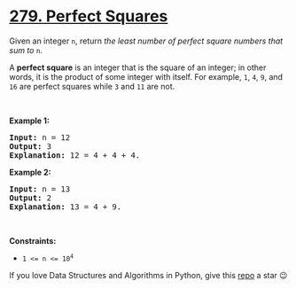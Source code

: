 # [279. Perfect Squares][title]

<p>Given an integer <code>n</code>, return <em>the least number of perfect square numbers that sum to</em> <code>n</code>.</p>
<p>A <strong>perfect square</strong> is an integer that is the square of an integer; in other words, it is the product of some integer with itself. For example, <code>1</code>, <code>4</code>, <code>9</code>, and <code>16</code> are perfect squares while <code>3</code> and <code>11</code> are not.</p>
<p> </p>
<p><strong>Example 1:</strong></p>
<pre><strong>Input:</strong> n = 12
<strong>Output:</strong> 3
<strong>Explanation:</strong> 12 = 4 + 4 + 4.
</pre>
<p><strong>Example 2:</strong></p>
<pre><strong>Input:</strong> n = 13
<strong>Output:</strong> 2
<strong>Explanation:</strong> 13 = 4 + 9.
</pre>
<p> </p>
<p><strong>Constraints:</strong></p>
<ul>
<li><code>1 &lt;= n &lt;= 10<sup>4</sup></code></li>
</ul>


If you love Data Structures and Algorithms in Python, give this [repo][me] a star :wink:

[title]: https://leetcode.com/problems/perfect-squares
[me]: https://github.com/bumblebee211196/awesome-python-leetcode